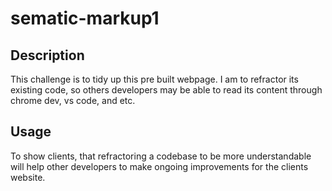 # sematic-markup1

## Description

This challenge is to tidy up this pre built webpage. I am to refractor its existing code, so others developers may be able to read its content through chrome dev, vs code, and etc. 

## Usage

To show clients, that refractoring a codebase to be more understandable will help other developers to make ongoing improvements for the clients website. 